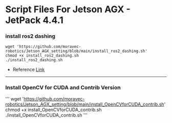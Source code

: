 # Script Files For Jetson AGX - JetPack 4.4.1

### install ros2 dashing

```
wget 'https://github.com/moravec-robotics/Jetson_AGX_setting/blob/main/install_ros2_dashing.sh'
chmod +x install_ros2_dashing.sh
./install_ros2_dashing.sh
```
- Reference
[Link](https://emanual.robotis.com/docs/en/platform/openmanipulator_x/ros2_setup/#install-ros2-on-pc)

---

### Install OpenCV for CUDA and Contrib Version
'''
wget 'https://github.com/moravec-robotics/Jetson_AGX_setting/blob/main/install_OpenCVforCUDA_contrib.sh'
chmod +x install_OpenCVforCUDA_contrib.sh
./install_OpenCVforCUDA_contrib.sh
'''

